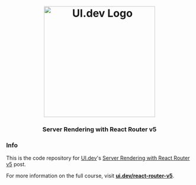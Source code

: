 <h1 align="center">
  <a href="https://ui.dev">
    <img
      src="https://ui.dev/images/logos/ui.png"
      alt="UI.dev Logo" width="300" />
  </a>
  <br />
</h1>

<h3 align="center">Server Rendering with React Router v5</h3>

### Info

This is the code repository for [UI.dev](https://ui.dev)'s [Server Rendering with React Router v5](http://ui.dev/react-router-v5-server-rendering) post.

For more information on the full course, visit __[ui.dev/react-router-v5](https://ui.dev/react-router-v5/)__.